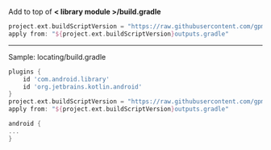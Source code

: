 Add to top of **< library module >/build.gradle**
```groovy
project.ext.buildScriptVersion = "https://raw.githubusercontent.com/gpmndev/build-script/master/1.0/"
apply from: "${project.ext.buildScriptVersion}outputs.gradle"
```

--------------
Sample: locating/build.gradle
```groovy
plugins {
    id 'com.android.library'
    id 'org.jetbrains.kotlin.android'
}
project.ext.buildScriptVersion = "https://raw.githubusercontent.com/gpmndev/build-script/master/1.0/"
apply from: "${project.ext.buildScriptVersion}outputs.gradle"

android {
...
}
```
